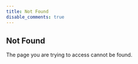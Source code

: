```yaml
---
title: Not Found
disable_comments: true
---
```

## Not Found

The page you are trying to access cannot be found.
